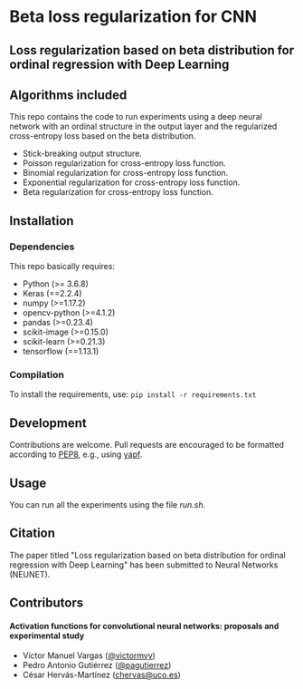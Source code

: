 # Beta loss regularization for CNN
## Loss regularization based on beta distribution for ordinal regression with Deep Learning


## Algorithms included

This repo contains the code to run experiments using a deep neural network with an ordinal structure in the output layer and the regularized cross-entropy loss based on the beta distribution.

* Stick-breaking output structure.
* Poisson regularization for cross-entropy loss function.
* Binomial regularization for cross-entropy loss function.
* Exponential regularization for cross-entropy loss function.
* Beta regularization for cross-entropy loss function.


## Installation

### Dependencies

This repo basically requires:

 * Python         (>= 3.6.8)
 * Keras          (==2.2.4)
 * numpy          (>=1.17.2)
 * opencv-python  (>=4.1.2)
 * pandas         (>=0.23.4)
 * scikit-image   (>=0.15.0)
 * scikit-learn   (>=0.21.3)
 * tensorflow     (==1.13.1)


### Compilation

To install the requirements, use:
  `pip install -r requirements.txt`


## Development

Contributions are welcome. Pull requests are encouraged to be formatted according to [PEP8](https://www.python.org/dev/peps/pep-0008/), e.g., using [yapf](https://github.com/google/yapf).

## Usage

You can run all the experiments using the file *run.sh*.

## Citation

The paper titled "Loss regularization based on beta distribution for ordinal regression with Deep Learning" has been submitted to Neural Networks (NEUNET).

## Contributors

#### Activation functions for convolutional neural networks: proposals and experimental study

* Víctor Manuel Vargas ([@victormvy](https://github.com/victormvy))
* Pedro Antonio Gutiérrez ([@pagutierrez](https://github.com/pagutierrez))
* César Hervás-Martínez (chervas@uco.es)


